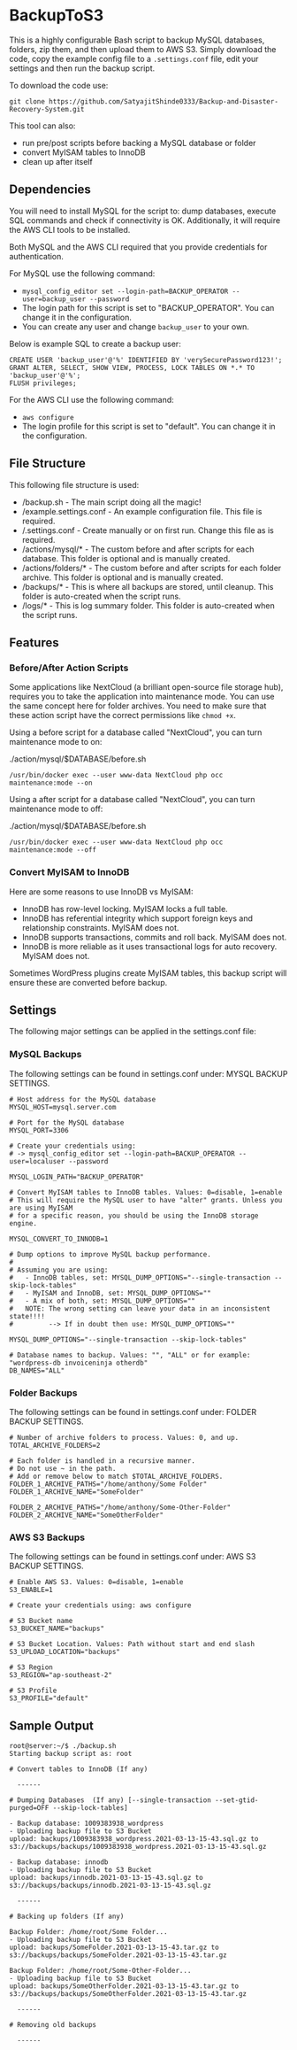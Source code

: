 # BackupToS3

This is a highly configurable Bash script to backup MySQL databases, folders, zip them, and then upload them to AWS S3. Simply download the code, copy the example config file to a ```.settings.conf``` file, edit your settings and then run the backup script.

To download the code use:

```git clone https://github.com/SatyajitShinde0333/Backup-and-Disaster-Recovery-System.git```

This tool can also: 
- run pre/post scripts before backing a MySQL database or folder
- convert MyISAM tables to InnoDB
- clean up after itself

## Dependencies

You will need to install MySQL for the script to: dump databases, execute SQL commands and check if connectivity is OK. Additionally, it will require the AWS CLI tools to be installed. 

Both MySQL and the AWS CLI required that you provide credentials for authentication.

For MySQL use the following command:
- ````mysql_config_editor set --login-path=BACKUP_OPERATOR --user=backup_user --password````
- The login path for this script is set to "BACKUP_OPERATOR". You can change it in the configuration.
- You can create any user and change ```backup_user``` to your own.

Below is example SQL to create a backup user:

````
CREATE USER 'backup_user'@'%' IDENTIFIED BY 'verySecurePassword123!';
GRANT ALTER, SELECT, SHOW VIEW, PROCESS, LOCK TABLES ON *.* TO 'backup_user'@'%';
FLUSH privileges;
````

For the AWS CLI use the following command:
- ````aws configure````
- The login profile for this script is set to "default". You can change it in the configuration.

## File Structure

This following file structure is used:
- /backup.sh - The main script doing all the magic!
- /example.settings.conf - An example configuration file. This file is required.
- /.settings.conf - Create manually or on first run. Change this file as is required.
- /actions/mysql/* - The custom before and after scripts for each database. This folder is optional and is manually created.
- /actions/folders/* - The custom before and after scripts for each folder archive. This folder is optional and is manually created.
- /backups/* - This is where all backups are stored, until cleanup. This folder is auto-created when the script runs.
- /logs/* - This is log summary folder. This folder is auto-created when the script runs. 

## Features ##

### Before/After Action Scripts ###

Some applications like NextCloud (a brilliant open-source file storage hub), requires you to take the application into maintenance mode. You can use the same concept here for folder archives. You need to make sure that these action script have the correct permissions like ````chmod +x````.

Using a before script for a database called "NextCloud", you can turn maintenance mode to on:

./action/mysql/$DATABASE/before.sh

````
/usr/bin/docker exec --user www-data NextCloud php occ maintenance:mode --on
````
Using a after script for a database called "NextCloud", you can turn maintenance mode to off:

./action/mysql/$DATABASE/before.sh

````
/usr/bin/docker exec --user www-data NextCloud php occ maintenance:mode --off
````

### Convert MyISAM to InnoDB ###

Here are some reasons to use InnoDB vs MyISAM:
- InnoDB has row-level locking. MyISAM locks a full table.
- InnoDB has referential integrity which support foreign keys and relationship constraints. MyISAM does not.
- InnoDB supports transactions, commits and roll back. MyISAM does not.
- InnoDB is more reliable as it uses transactional logs for auto recovery. MyISAM does not.

Sometimes WordPress plugins create MyISAM tables, this backup script will ensure these are converted before backup.

## Settings

The following major settings can be applied in the settings.conf file:

### MySQL Backups ###

The following settings can be found in settings.conf under: MYSQL BACKUP SETTINGS.

````
# Host address for the MySQL database
MYSQL_HOST=mysql.server.com

# Port for the MySQL database
MYSQL_PORT=3306

# Create your credentials using: 
# -> mysql_config_editor set --login-path=BACKUP_OPERATOR --user=localuser --password

MYSQL_LOGIN_PATH="BACKUP_OPERATOR"

# Convert MyISAM tables to InnoDB tables. Values: 0=disable, 1=enable
# This will require the MySQL user to have "alter" grants. Unless you are using MyISAM 
# for a specific reason, you should be using the InnoDB storage engine.

MYSQL_CONVERT_TO_INNODB=1

# Dump options to improve MySQL backup performance.
#
# Assuming you are using:
#   - InnoDB tables, set: MYSQL_DUMP_OPTIONS="--single-transaction --skip-lock-tables"
#   - MyISAM and InnoDB, set: MYSQL_DUMP_OPTIONS=""
#   - A mix of both, set: MYSQL_DUMP_OPTIONS=""
#   NOTE: The wrong setting can leave your data in an inconsistent state!!!!
#         --> If in doubt then use: MYSQL_DUMP_OPTIONS=""

MYSQL_DUMP_OPTIONS="--single-transaction --skip-lock-tables"

# Database names to backup. Values: "", "ALL" or for example: "wordpress-db invoiceninja otherdb"
DB_NAMES="ALL"

````

### Folder Backups ###

The following settings can be found in settings.conf under: FOLDER BACKUP SETTINGS.

````
# Number of archive folders to process. Values: 0, and up.
TOTAL_ARCHIVE_FOLDERS=2

# Each folder is handled in a recursive manner.
# Do not use ~ in the path.
# Add or remove below to match $TOTAL_ARCHIVE_FOLDERS.
FOLDER_1_ARCHIVE_PATHS="/home/anthony/Some Folder"
FOLDER_1_ARCHIVE_NAME="SomeFolder"

FOLDER_2_ARCHIVE_PATHS="/home/anthony/Some-Other-Folder"
FOLDER_2_ARCHIVE_NAME="SomeOtherFolder"
````

### AWS S3 Backups ###

The following settings can be found in settings.conf under: AWS S3 BACKUP SETTINGS.

````
# Enable AWS S3. Values: 0=disable, 1=enable 
S3_ENABLE=1

# Create your credentials using: aws configure

# S3 Bucket name
S3_BUCKET_NAME="backups"

# S3 Bucket Location. Values: Path without start and end slash
S3_UPLOAD_LOCATION="backups"

# S3 Region
S3_REGION="ap-southeast-2"

# S3 Profile
S3_PROFILE="default"
````

## Sample Output ##

````
root@server:~/$ ./backup.sh 
Starting backup script as: root

# Convert tables to InnoDB (If any)

  ------

# Dumping Databases  (If any) [--single-transaction --set-gtid-purged=OFF --skip-lock-tables]

- Backup database: 1009383938_wordpress
- Uploading backup file to S3 Bucket
upload: backups/1009383938_wordpress.2021-03-13-15-43.sql.gz to s3://backups/backups/1009383938_wordpress.2021-03-13-15-43.sql.gz

- Backup database: innodb
- Uploading backup file to S3 Bucket
upload: backups/innodb.2021-03-13-15-43.sql.gz to s3://backups/backups/innodb.2021-03-13-15-43.sql.gz

  ------

# Backing up folders (If any)

Backup Folder: /home/root/Some Folder... 
- Uploading backup file to S3 Bucket
upload: backups/SomeFolder.2021-03-13-15-43.tar.gz to s3://backups/backups/SomeFolder.2021-03-13-15-43.tar.gz

Backup Folder: /home/root/Some-Other-Folder... 
- Uploading backup file to S3 Bucket
upload: backups/SomeOtherFolder.2021-03-13-15-43.tar.gz to s3://backups/backups/SomeOtherFolder.2021-03-13-15-43.tar.gz

  ------

# Removing old backups

  ------
````  

